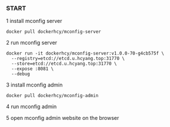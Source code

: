 ### START

1 install mconfig server
```shell
docker pull dockerhcy/mconfig-server
```

2 run mconfig server
```shell
docker run -it dockerhcy/mconfig-server:v1.0.0-70-g4cb575f \
  --registry=etcd://etcd.u.hcyang.top:31770 \
  --store=etcd://etcd.u.hcyang.top:31770 \
  --expose :8081 \
  --debug
```

3 install mconfig admin
```shell
docker pull dockerhcy/mconfig-admin
```

4 run mconfig admin


5 open mconfig admin website on the browser

